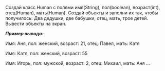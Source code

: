 Создай класс Human с полями имя(String), пол(boolean), возраст(int), отец(Human), мать(Human). 
Создай объекты и заполни их так, чтобы получилось: Два дедушки, две бабушки, отец, мать, трое детей. 
Вывести объекты на экран.

**_Пример вывода:_**

Имя: Аня, пол: женский, возраст: 21, отец: Павел, мать: Катя

Имя: Катя, пол: женский, возраст: 55

Имя: Игорь, пол: мужской, возраст: 2, отец: Михаил, мать: Аня
...